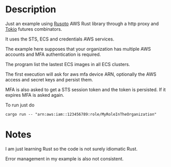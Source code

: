 # Description

Just an example using [Rusoto](https://rusoto.github.io/rusoto/rusoto_core/index.html) AWS Rust library through a http proxy and [Tokio](https://github.com/tokio-rs/tokio) futures combinators.

It uses the STS, ECS and credentials AWS services.

The example here supposes that your organization has multiple AWS accounts and MFA authentication is required.

The program list the lastest ECS images in all ECS clusters.

The first execution will ask for aws mfa device ARN, optionally the AWS access and secret keys and persist them.

MFA is also asked to get a STS session token and the token is persisted. If it expires MFA is asked again.

To run just do

```
cargo run -- "arn:aws:iam::123456789:role/MyRoleInTheOrganization"
```

# Notes

I am just learning Rust so the code is not surely idiomatic Rust.

Error management in my example is also not consistent.
